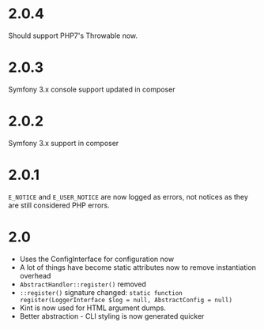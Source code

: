 # 2.0.4 #
Should support PHP7's Throwable now.

# 2.0.3 #
Symfony 3.x console support updated in composer

# 2.0.2 #
Symfony 3.x support in composer

# 2.0.1 #

`E_NOTICE` and `E_USER_NOTICE` are now logged as errors, not notices as they are still considered PHP errors.

# 2.0 #

 - Uses the ConfigInterface for configuration now
 - A lot of things have become static attributes now to remove instantiation overhead
 - `AbstractHandler::register()` removed
 - `::register()` signature changed: `static function register(LoggerInterface $log = null, AbstractConfig = null)`
 - Kint is now used for HTML argument dumps.
 - Better abstraction - CLI styling is now generated quicker
